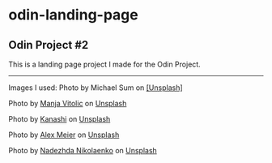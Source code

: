 # odin-landing-page

## Odin Project #2

This is a landing page project I made for the Odin Project.

---
Images I used:
Photo by Michael Sum on [[Unsplash]](https://unsplash.com/photos/orange-tabby-cat-on-brown-parquet-floor-LEpfefQf4rU?utm_content=creditShareLink&utm_medium=referral&utm_source=unsplash)

Photo by <a href="https://unsplash.com/@madhatterzone?utm_content=creditCopyText&utm_medium=referral&utm_source=unsplash">Manja Vitolic</a> on <a href="https://unsplash.com/photos/black-and-white-cat-lying-on-brown-bamboo-chair-inside-room-gKXKBY-C-Dk?utm_content=creditCopyText&utm_medium=referral&utm_source=unsplash">Unsplash</a>

Photo by <a href="https://unsplash.com/@kanashi?utm_content=creditCopyText&utm_medium=referral&utm_source=unsplash">Kanashi</a> on <a href="https://unsplash.com/photos/white-cat-on-white-textile-BLW_KQ0Rkn0?utm_content=creditCopyText&utm_medium=referral&utm_source=unsplash">Unsplash</a>


Photo by <a href="https://unsplash.com/@alexmeier19?utm_content=creditCopyText&utm_medium=referral&utm_source=unsplash">Alex Meier</a> on <a href="https://unsplash.com/photos/siamese-cat-KGiQFgF7dkc?utm_content=creditCopyText&utm_medium=referral&utm_source=unsplash">Unsplash</a>

Photo by <a href="https://unsplash.com/@nklnkn?utm_content=creditCopyText&utm_medium=referral&utm_source=unsplash">Nadezhda Nikolaenko</a> on <a href="https://unsplash.com/photos/white-and-gray-kitten-lying-on-gray-textile-UONij8U_oVc?utm_content=creditCopyText&utm_medium=referral&utm_source=unsplash">Unsplash</a>
  
